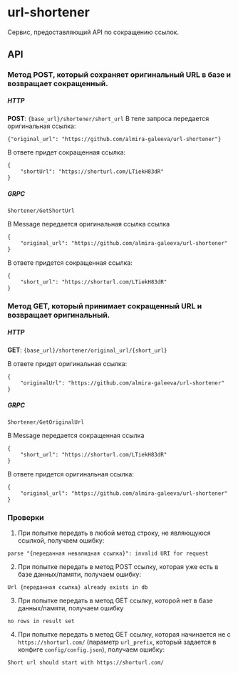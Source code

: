 # url-shortener
Сервис, предоставляющий API по сокращению ссылок.

## API
### Метод POST, который сохраняет оригинальный URL в базе и возвращает сокращенный.
##### HTTP
**POST**: `{base_url}/shortener/short_url`
В теле запроса передается оригинальная ссылка:
```
{"original_url": "https://github.com/almira-galeeva/url-shortener"}
```

В ответе придет сокращенная ссылка:
```
{
    "shortUrl": "https://shorturl.com/LTiekH83dR"
}
```
##### GRPC
`Shortener/GetShortUrl`

В Message передается оригинальная ссылка ссылка
```
{
    "original_url": "https://github.com/almira-galeeva/url-shortener"
}
```
В ответе придется сокращенная ссылка:
```
{
    "short_url": "https://shorturl.com/LTiekH83dR"
}
```

### Метод GET, который принимает сокращенный URL и возвращает оригинальный.
##### HTTP
**GET**: `{base_url}/shortener/original_url/{short_url}`

В ответе придет оригинальная ссылка:
```
{
    "originalUrl": "https://github.com/almira-galeeva/url-shortener"
}
```
##### GRPC
`Shortener/GetOriginalUrl`

В Message передается сокращенная ссылка
```
{
    "short_url": "https://shorturl.com/LTiekH83dR"
}
```
В ответе придется оригинальная ссылка:
```
{
    "original_url": "https://github.com/almira-galeeva/url-shortener"
}
```

### Проверки

1. При попытке передать в любой метод строку, не являющуюся ссылкой, получаем ошибку:
```
parse "{переданная невалидная ссылка}": invalid URI for request
```

2. При попытке передать в метод POST ссылку, которая уже есть в базе данных/памяти, получаем ошибку:
```
Url {переданная ссылка} already exists in db
```
3. При попытке передать в метод GET ссылку, которой нет в базе данных/памяти, получаем ошибку
```
no rows in result set
```
4. При попытке передать в метод GET ссылку, которая начинается не с `https://shorturl.com/` (параметр `url_prefix`, который задается в конфиге `config/config.json`), получаем ошибку:
```
Short url should start with https://shorturl.com/
```

